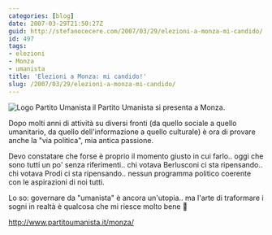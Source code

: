 ```yaml
---
categories: [blog]
date: 2007-03-29T21:50:27Z
guid: http://stefanocecere.com/2007/03/29/elezioni-a-monza-mi-candido/
id: 497
tags:
- elezioni
- Monza
- umanista
title: 'Elezioni a Monza: mi candido!'
slug: /2007/03/29/elezioni-a-monza-mi-candido/
---
```


<img src="http://stefanocecere.com/wp-content/uploads/sites/3/2007/03/small_logo_pu.jpg" title="Logo Partito Umanista" alt="Logo Partito Umanista" align="left" />il Partito Umanista si presenta a Monza.

Dopo molti anni di attività su diversi fronti (da quello sociale a quello umanitario, da quello dell'informazione a quello culturale) è ora di provare anche la "via politica", mia antica passione.

Devo constatare che forse è proprio il momento giusto in cui farlo.. oggi che sono tutti un po' senza riferimenti.. chi votava Berlusconi ci sta ripensando.. chi votava Prodi ci sta ripensando.. nessun programma politico coerente con le aspirazioni di noi tutti.

Lo so: governare da "umanista" è ancora un'utopia.. ma l'arte di traformare i sogni in realtà è qualcosa che mi riesce molto bene 🙂

<a href="http://www.partitoumanista.it/monza/" target="_blank">http://www.partitoumanista.it/monza/</a>